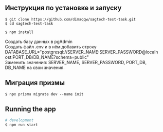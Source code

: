 ## Инструкция по установке и запуску
```
$ git clone https://github.com/dimaqqw/sagtech-test-task.git
$ cd sagtech-test-task
```
```bash
$ npm install
```
Создать базу данных в pgAdmin<br>
Создать файл .env и в нём добавить строку<br>
DATABASE_URL="postgresql://SERVER_NAME:SERVER_PASSWORD@localhost:PORT_DB/DB_NAME?schema=public"<br>
Заменить значения: SERVER_NAME, SERVER_PASSWORD, PORT_DB, DB_NAME на свои значения.<br>

## Миграция призмы
```
$ npx prisma migrate dev --name init
```

## Running the app

```bash
# development
$ npm run start
